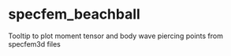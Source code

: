 # specfem_beachball
Tooltip to plot moment tensor and body wave piercing points from specfem3d files
